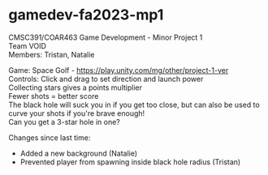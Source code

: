 # gamedev-fa2023-mp1
CMSC391/COAR463 Game Development - Minor Project 1  
Team VOID  
Members: Tristan, Natalie

Game: Space Golf - https://play.unity.com/mg/other/project-1-ver  
Controls: Click and drag to set direction and launch power  
Collecting stars gives a points multiplier  
Fewer shots = better score  
The black hole will suck you in if you get too close, but can also be used to curve your shots if you're brave enough!  
Can you get a 3-star hole in one?

Changes since last time: 
- Added a new background (Natalie)
- Prevented player from spawning inside black hole radius (Tristan)
